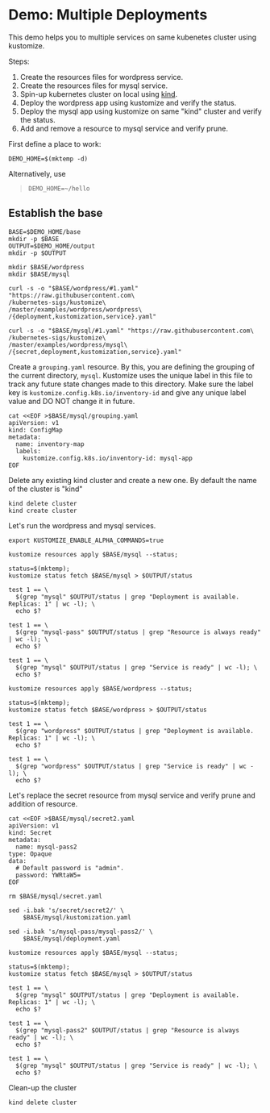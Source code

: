 [kind]: https://github.com/kubernetes-sigs/kind

# Demo: Multiple Deployments

This demo helps you to multiple services on same kubenetes cluster using kustomize.

Steps:
1. Create the resources files for wordpress service.
2. Create the resources files for mysql service.
3. Spin-up kubernetes cluster on local using [kind].
4. Deploy the wordpress app using kustomize and verify the status.
5. Deploy the mysql app using kustomize on same "kind" cluster and verify the status.
6. Add and remove a resource to mysql service and verify prune.

First define a place to work:

<!-- @makeWorkplace @testE2EAgainstLatestRelease -->
```
DEMO_HOME=$(mktemp -d)
```

Alternatively, use

> ```
> DEMO_HOME=~/hello
> ```

## Establish the base

<!-- @createBase @testE2EAgainstLatestRelease -->
```
BASE=$DEMO_HOME/base
mkdir -p $BASE
OUTPUT=$DEMO_HOME/output
mkdir -p $OUTPUT

mkdir $BASE/wordpress
mkdir $BASE/mysql

curl -s -o "$BASE/wordpress/#1.yaml" "https://raw.githubusercontent.com\
/kubernetes-sigs/kustomize\
/master/examples/wordpress/wordpress\
/{deployment,kustomization,service}.yaml"

curl -s -o "$BASE/mysql/#1.yaml" "https://raw.githubusercontent.com\
/kubernetes-sigs/kustomize\
/master/examples/wordpress/mysql\
/{secret,deployment,kustomization,service}.yaml"
```

Create a `grouping.yaml` resource. By this, you are defining the grouping of the current directory, `mysql`. Kustomize uses the unique label in this file to track any future state changes made to this directory. Make sure the label key is `kustomize.config.k8s.io/inventory-id` and give any unique label value and DO NOT change it in future.
<!-- @createGroupingYaml @testE2EAgainstLatestRelease-->
```
cat <<EOF >$BASE/mysql/grouping.yaml
apiVersion: v1
kind: ConfigMap
metadata:
  name: inventory-map
  labels:
    kustomize.config.k8s.io/inventory-id: mysql-app
EOF
```

Delete any existing kind cluster and create a new one. By default the name of the cluster is "kind"
<!-- @deleteAndCreateKindCluster @testE2EAgainstLatestRelease -->
```
kind delete cluster
kind create cluster
```

Let's run the wordpress and mysql services.
<!-- @RunWordpressAndMysql @testE2EAgainstLatestRelease -->
```
export KUSTOMIZE_ENABLE_ALPHA_COMMANDS=true

kustomize resources apply $BASE/mysql --status;

status=$(mktemp);
kustomize status fetch $BASE/mysql > $OUTPUT/status

test 1 == \
  $(grep "mysql" $OUTPUT/status | grep "Deployment is available. Replicas: 1" | wc -l); \
  echo $?

test 1 == \
  $(grep "mysql-pass" $OUTPUT/status | grep "Resource is always ready" | wc -l); \
  echo $?

test 1 == \
  $(grep "mysql" $OUTPUT/status | grep "Service is ready" | wc -l); \
  echo $?

kustomize resources apply $BASE/wordpress --status;

status=$(mktemp);
kustomize status fetch $BASE/wordpress > $OUTPUT/status

test 1 == \
  $(grep "wordpress" $OUTPUT/status | grep "Deployment is available. Replicas: 1" | wc -l); \
  echo $?

test 1 == \
  $(grep "wordpress" $OUTPUT/status | grep "Service is ready" | wc -l); \
  echo $?
```

Let's replace the secret resource from mysql service and verify prune and addition of resource.
<!-- @ReplaceResourceInMysql @testE2EAgainstLatestRelease -->

```
cat <<EOF >$BASE/mysql/secret2.yaml
apiVersion: v1
kind: Secret
metadata:
  name: mysql-pass2
type: Opaque
data:
  # Default password is "admin".
  password: YWRtaW5=
EOF

rm $BASE/mysql/secret.yaml

sed -i.bak 's/secret/secret2/' \
    $BASE/mysql/kustomization.yaml

sed -i.bak 's/mysql-pass/mysql-pass2/' \
    $BASE/mysql/deployment.yaml

kustomize resources apply $BASE/mysql --status;

status=$(mktemp);
kustomize status fetch $BASE/mysql > $OUTPUT/status

test 1 == \
  $(grep "mysql" $OUTPUT/status | grep "Deployment is available. Replicas: 1" | wc -l); \
  echo $?

test 1 == \
  $(grep "mysql-pass2" $OUTPUT/status | grep "Resource is always ready" | wc -l); \
  echo $?

test 1 == \
  $(grep "mysql" $OUTPUT/status | grep "Service is ready" | wc -l); \
  echo $?
```

Clean-up the cluster 
<!-- @deleteKindCluster @testE2EAgainstLatestRelease -->
```
kind delete cluster
```
